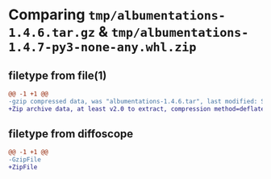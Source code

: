 # Comparing `tmp/albumentations-1.4.6.tar.gz` & `tmp/albumentations-1.4.7-py3-none-any.whl.zip`

## filetype from file(1)

```diff
@@ -1 +1 @@
-gzip compressed data, was "albumentations-1.4.6.tar", last modified: Sat May  4 05:33:59 2024, max compression
+Zip archive data, at least v2.0 to extract, compression method=deflate
```

## filetype from diffoscope

```diff
@@ -1 +1 @@
-GzipFile
+ZipFile
```

